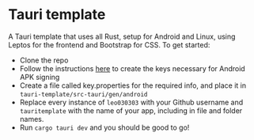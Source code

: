 # Tauri template
A Tauri template that uses all Rust, setup for Android and Linux, using Leptos for the frontend and Bootstrap for CSS. To get started:
* Clone the repo
* Follow the instructions [here](https://v2.tauri.app/distribute/apk-sign/) to create the keys necessary for Android APK signing
* Create a file called key.properties for the required info, and place it in `tauri-template/src-tauri/gen/android`
* Replace every instance of `leo030303` with your Github username and `tauritemplate` with the name of your app, including in file and folder names.
* Run `cargo tauri dev` and you should be good to go!
